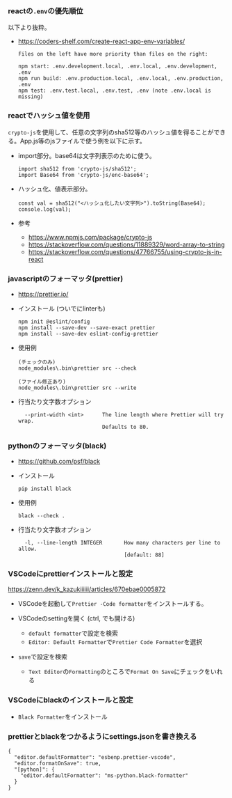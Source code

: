 ### reactの`.env`の優先順位
以下より抜粋。
- https://coders-shelf.com/create-react-app-env-variables/
    ```
    Files on the left have more priority than files on the right:
    
    npm start: .env.development.local, .env.local, .env.development, .env
    npm run build: .env.production.local, .env.local, .env.production, .env
    npm test: .env.test.local, .env.test, .env (note .env.local is missing)
    ```

### reactでハッシュ値を使用
`crypto-js`を使用して、任意の文字列のsha512等のハッシュ値を得ることができる。App.js等のjsファイルで使う例を以下に示す。

- import部分。base64は文字列表示のために使う。
    ```
    import sha512 from 'crypto-js/sha512';
    import Base64 from 'crypto-js/enc-base64';
    ```

- ハッシュ化、値表示部分。
    ```
    const val = sha512("<ハッシュ化したい文字列>").toString(Base64);
    console.log(val);
    ```
- 参考
    - https://www.npmjs.com/package/crypto-js
    - https://stackoverflow.com/questions/11889329/word-array-to-string
    - https://stackoverflow.com/questions/47766755/using-crypto-js-in-react 

### javascriptのフォーマッタ(prettier)

- https://prettier.io/
- インストール (ついでにlinterも)

  ```
  npm init @eslint/config
  npm install --save-dev --save-exact prettier
  npm install --save-dev eslint-config-prettier
  ```

- 使用例
  ```
  (チェックのみ)
  node_modules\.bin\prettier src --check

  (ファイル修正あり)
  node_modules\.bin\prettier src --write
  ```

- 行当たり文字数オプション
  ```
    --print-width <int>      The line length where Prettier will try wrap.
                             Defaults to 80.
  ```


### pythonのフォーマッタ(black)

- https://github.com/psf/black

- インストール
  ```
  pip install black
  ```

- 使用例
  ```
  black --check .
  ```

- 行当たり文字数オプション
  ```
    -l, --line-length INTEGER       How many characters per line to allow.
                                    [default: 88]
  ```

### VSCodeにprettierインストールと設定
https://zenn.dev/k_kazukiiiiii/articles/670ebae0005872
- VSCodeを起動して`Prettier -Code formatter`をインストールする。
- VSCodeのsettingを開く (ctrl, でも開ける)
    - `default formatter`で設定を検索
    - `Editor: Default Formatter`で`Prettier Code Formatter`を選択

- `save`で設定を検索
    - `Text Editor`の`Formatting`のところで`Format On Save`にチェックをいれる

### VSCodeにblackのインストールと設定
- `Black Formatter`をインストール

### prettierとblackをつかるようにsettings.jsonを書き換える
```
{
  "editor.defaultFormatter": "esbenp.prettier-vscode",
  "editor.formatOnSave": true,
  "[python]": {
    "editor.defaultFormatter": "ms-python.black-formatter"
  }
}
```
